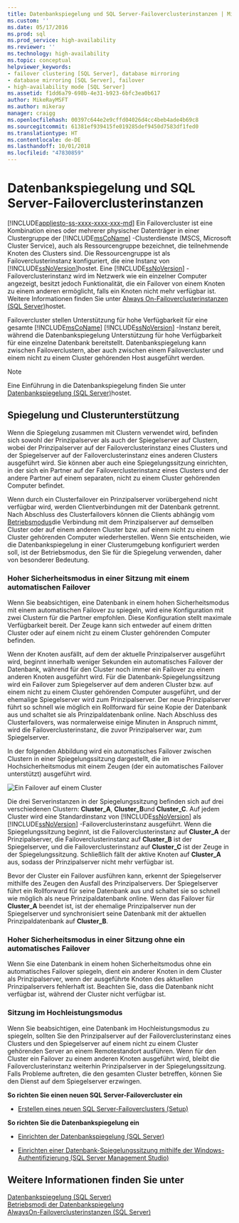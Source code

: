 ```yaml
---
title: Datenbankspiegelung und SQL Server-Failoverclusterinstanzen | Microsoft-Dokumentation
ms.custom: ''
ms.date: 05/17/2016
ms.prod: sql
ms.prod_service: high-availability
ms.reviewer: ''
ms.technology: high-availability
ms.topic: conceptual
helpviewer_keywords:
- failover clustering [SQL Server], database mirroring
- database mirroring [SQL Server], failover
- high-availability mode [SQL Server]
ms.assetid: f1dd6a79-698b-4e31-b923-6bfc3ea0b617
author: MikeRayMSFT
ms.author: mikeray
manager: craigg
ms.openlocfilehash: 00397c644e2e9cffd04026d4cc4beb4ade4b69c8
ms.sourcegitcommit: 61381ef939415fe019285def9450d7583df1fed0
ms.translationtype: HT
ms.contentlocale: de-DE
ms.lasthandoff: 10/01/2018
ms.locfileid: "47830859"
---
```

# <a name="database-mirroring-and-sql-server-failover-cluster-instances"></a>Datenbankspiegelung und SQL Server-Failoverclusterinstanzen
[!INCLUDE[appliesto-ss-xxxx-xxxx-xxx-md](../../includes/appliesto-ss-xxxx-xxxx-xxx-md.md)]
  Ein Failovercluster ist eine Kombination eines oder mehrerer physischer Datenträger in einer Clustergruppe der [!INCLUDE[msCoName](../../includes/msconame-md.md)] -Clusterdienste (MSCS, Microsoft Cluster Service), auch als Ressourcengruppe bezeichnet, die teilnehmende Knoten des Clusters sind. Die Ressourcengruppe ist als Failoverclusterinstanz konfiguriert, die eine Instanz von [!INCLUDE[ssNoVersion](../../includes/ssnoversion-md.md)]hostet. Eine [!INCLUDE[ssNoVersion](../../includes/ssnoversion-md.md)] -Failoverclusterinstanz wird im Netzwerk wie ein einzelner Computer angezeigt, besitzt jedoch Funktionalität, die ein Failover von einem Knoten zu einem anderen ermöglicht, falls ein Knoten nicht mehr verfügbar ist. Weitere Informationen finden Sie unter [Always On-Failoverclusterinstanzen &#40;SQL Server&#41;](../../sql-server/failover-clusters/windows/always-on-failover-cluster-instances-sql-server.md)hostet.  
  
 Failovercluster stellen Unterstützung für hohe Verfügbarkeit für eine gesamte [!INCLUDE[msCoName](../../includes/msconame-md.md)] [!INCLUDE[ssNoVersion](../../includes/ssnoversion-md.md)] -Instanz bereit, während die Datenbankspiegelung Unterstützung für hohe Verfügbarkeit für eine einzelne Datenbank bereitstellt. Datenbankspiegelung kann zwischen Failoverclustern, aber auch zwischen einem Failovercluster und einem nicht zu einem Cluster gehörenden Host ausgeführt werden.  
  
> [!NOTE]  
>  Eine Einführung in die Datenbankspiegelung finden Sie unter [Datenbankspiegelung &#40;SQL Server&#41;](../../database-engine/database-mirroring/database-mirroring-sql-server.md)hostet.  
  
## <a name="mirroring-and-clustering"></a>Spiegelung und Clusterunterstützung  
 Wenn die Spiegelung zusammen mit Clustern verwendet wird, befinden sich sowohl der Prinzipalserver als auch der Spiegelserver auf Clustern, wobei der Prinzipalserver auf der Failoverclusterinstanz eines Clusters und der Spiegelserver auf der Failoverclusterinstanz eines anderen Clusters ausgeführt wird. Sie können aber auch eine Spiegelungssitzung einrichten, in der sich ein Partner auf der Failoverclusterinstanz eines Clusters und der andere Partner auf einem separaten, nicht zu einem Cluster gehörenden Computer befindet.  
  
 Wenn durch ein Clusterfailover ein Prinzipalserver vorübergehend nicht verfügbar wird, werden Clientverbindungen mit der Datenbank getrennt. Nach Abschluss des Clusterfailovers können die Clients abhängig vom [Betriebsmodus](../../database-engine/database-mirroring/database-mirroring-operating-modes.md)die Verbindung mit dem Prinzipalserver auf demselben Cluster oder auf einem anderen Cluster bzw. auf einem nicht zu einem Cluster gehörenden Computer wiederherstellen. Wenn Sie entscheiden, wie die Datenbankspiegelung in einer Clusterumgebung konfiguriert werden soll, ist der Betriebsmodus, den Sie für die Spiegelung verwenden, daher von besonderer Bedeutung.  
  
### <a name="high-safety-mode-session-with-automatic-failover"></a>Hoher Sicherheitsmodus in einer Sitzung mit einem automatischen Failover  
 Wenn Sie beabsichtigen, eine Datenbank in einem hohen Sicherheitsmodus mit einem automatischen Failover zu spiegeln, wird eine Konfiguration mit zwei Clustern für die Partner empfohlen. Diese Konfiguration stellt maximale Verfügbarkeit bereit. Der Zeuge kann sich entweder auf einem dritten Cluster oder auf einem nicht zu einem Cluster gehörenden Computer befinden.  
  
 Wenn der Knoten ausfällt, auf dem der aktuelle Prinzipalserver ausgeführt wird, beginnt innerhalb weniger Sekunden ein automatisches Failover der Datenbank, während für den Cluster noch immer ein Failover zu einem anderen Knoten ausgeführt wird. Für die Datenbank-Spiegelungssitzung wird ein Failover zum Spiegelserver auf dem anderen Cluster bzw. auf einem nicht zu einem Cluster gehörenden Computer ausgeführt, und der ehemalige Spiegelserver wird zum Prinzipalserver. Der neue Prinzipalserver führt so schnell wie möglich ein Rollforward für seine Kopie der Datenbank aus und schaltet sie als Prinzipaldatenbank online. Nach Abschluss des Clusterfailovers, was normalerweise einige Minuten in Anspruch nimmt, wird die Failoverclusterinstanz, die zuvor Prinzipalserver war, zum Spiegelserver.  
  
 In der folgenden Abbildung wird ein automatisches Failover zwischen Clustern in einer Spiegelungssitzung dargestellt, die im Hochsicherheitsmodus mit einem Zeugen (der ein automatisches Failover unterstützt) ausgeführt wird.  
  
 ![Ein Failover auf einem Cluster](../../database-engine/database-mirroring/media/dbm-and-failover-clustering.gif "A failover on a cluster")  
  
 Die drei Serverinstanzen in der Spiegelungssitzung befinden sich auf drei verschiedenen Clustern: **Cluster_A**, **Cluster_B**und **Cluster_C**. Auf jedem Cluster wird eine Standardinstanz von [!INCLUDE[ssNoVersion](../../includes/ssnoversion-md.md)] als [!INCLUDE[ssNoVersion](../../includes/ssnoversion-md.md)] -Failoverclusterinstanz ausgeführt. Wenn die Spiegelungssitzung beginnt, ist die Failoverclusterinstanz auf **Cluster_A** der Prinzipalserver, die Failoverclusterinstanz auf **Cluster_B** ist der Spiegelserver, und die Failoverclusterinstanz auf **Cluster_C** ist der Zeuge in der Spiegelungssitzung. Schließlich fällt der aktive Knoten auf **Cluster_A** aus, sodass der Prinzipalserver nicht mehr verfügbar ist.  
  
 Bevor der Cluster ein Failover ausführen kann, erkennt der Spiegelserver mithilfe des Zeugen den Ausfall des Prinzipalservers. Der Spiegelserver führt ein Rollforward für seine Datenbank aus und schaltet sie so schnell wie möglich als neue Prinzipaldatenbank online. Wenn das Failover für **Cluster_A** beendet ist, ist der ehemalige Prinzipalserver nun der Spiegelserver und synchronisiert seine Datenbank mit der aktuellen Prinzipaldatenbank auf **Cluster_B**.  
  
### <a name="high-safety-mode-session-without-automatic-failover"></a>Hoher Sicherheitsmodus in einer Sitzung ohne ein automatisches Failover  
 Wenn Sie eine Datenbank in einem hohen Sicherheitsmodus ohne ein automatisches Failover spiegeln, dient ein anderer Knoten in dem Cluster als Prinzipalserver, wenn der ausgeführte Knoten des aktuellen Prinzipalservers fehlerhaft ist. Beachten Sie, dass die Datenbank nicht verfügbar ist, während der Cluster nicht verfügbar ist.  
  
### <a name="high-performance-mode-session"></a>Sitzung im Hochleistungsmodus  
 Wenn Sie beabsichtigen, eine Datenbank im Hochleistungsmodus zu spiegeln, sollten Sie den Prinzipalserver auf der Failoverclusterinstanz eines Clusters und den Spiegelserver auf einem nicht zu einem Cluster gehörenden Server an einem Remotestandort ausführen. Wenn für den Cluster ein Failover zu einem anderen Knoten ausgeführt wird, bleibt die Failoverclusterinstanz weiterhin Prinzipalserver in der Spiegelungssitzung. Falls Probleme auftreten, die den gesamten Cluster betreffen, können Sie den Dienst auf dem Spiegelserver erzwingen.  
  
 **So richten Sie einen neuen SQL Server-Failovercluster ein**  
  
-   [Erstellen eines neuen SQL Server-Failoverclusters &#40;Setup&#41;](../../sql-server/failover-clusters/install/create-a-new-sql-server-failover-cluster-setup.md)  
  
 **So richten Sie die Datenbankspiegelung ein**  
  
-   [Einrichten der Datenbankspiegelung &#40;SQL Server&#41;](../../database-engine/database-mirroring/setting-up-database-mirroring-sql-server.md)  
  
-   [Einrichten einer Datenbank-Spiegelungssitzung mithilfe der Windows-Authentifizierung &#40;SQL Server Management Studio&#41;](../../database-engine/database-mirroring/establish-database-mirroring-session-windows-authentication.md)  
  
## <a name="see-also"></a>Weitere Informationen finden Sie unter  
 [Datenbankspiegelung &#40;SQL Server&#41;](../../database-engine/database-mirroring/database-mirroring-sql-server.md)   
 [Betriebsmodi der Datenbankspiegelung](../../database-engine/database-mirroring/database-mirroring-operating-modes.md)   
 [AlwaysOn-Failoverclusterinstanzen &#40;SQL Server&#41;](../../sql-server/failover-clusters/windows/always-on-failover-cluster-instances-sql-server.md)  
  
  

